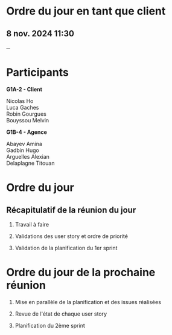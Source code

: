 # **Ordre du jour en tant que client**

## 8 nov. 2024 11:30

**─**

# **Participants**

**G1A-2 \- Client**

Nicolas Ho  
Luca Gaches  
Robin Gourgues  
Bouyssou Melvin

**G1B-4 \- Agence**

Abayev Amina  
Gadbin Hugo  
Arguelles Alexian  
Delaplagne Titouan 

# **Ordre du jour**

## Récapitulatif de la réunion du jour

1. Travail à faire

2. Validations des user story et ordre de priorité

3. Validation de la planification du 1er sprint

# **Ordre du jour de la prochaine réunion**

1. Mise en parallèle de la planification et des issues réalisées

2. Revue de l'état de chaque user story

3. Planification du 2ème sprint
